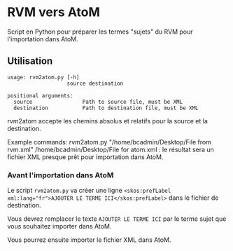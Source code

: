 # RVM vers AtoM
 
Script en Python pour préparer les termes "sujets" du RVM pour l'importation dans AtoM.

## Utilisation

```
usage: rvm2atom.py [-h]
                   source destination

positional arguments:
  source                Path to source file, must be XML
  destination           Path to destination file, must be XML

```

rvm2atom accepte les chemins absolus et relatifs pour la source et la destination.

Example commands:
rvm2atom.py "/home/bcadmin/Desktop/File from rvm.xml" /home/bcadmin/Desktop/File for atom.xml : le résultat sera un fichier XML presque prêt pour importation dans AtoM.

### Avant l'importation dans AtoM

Le script `rvm2atom.py` va créer une ligne `<skos:prefLabel xml:lang="fr">AJOUTER LE TERME ICI</skos:prefLabel>` dans le fichier de destination.

Vous devrez remplacer le texte `AJOUTER LE TERME ICI` par le terme sujet que vous souhaitez importer dans AtoM.

Vous pourrez ensuite importer le fichier XML dans AtoM.